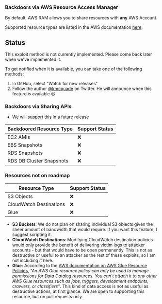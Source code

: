 ### Backdoors via AWS Resource Access Manager

By default, AWS RAM allows you to share resources with **any** AWS Account.

Supported resource types are listed in the AWS documentation [here](https://docs.aws.amazon.com/ram/latest/userguide/shareable.html).

## Status

This exploit method is not currently implemented. Please come back later when we've implemented it.

To get notified when it is available, you can take one of the following methods:
1. In GitHub, select "Watch for new releases"
2. Follow the author [@kmcquade](https://twitter.com/kmcquade3) on Twitter. He will announce when this feature is available 😃

### Backdoors via Sharing APIs

* We will support this in a future release

| Backdoored Resource Type      | Support Status |
|-------------------------------|----------------|
| EC2 AMIs                      | ❌             |
| EBS Snapshots                 | ❌             |
| RDS Snapshots                 | ❌             |
| RDS DB Cluster Snapshots      | ❌             |


### Resources not on roadmap

| Resource Type                 | Support Status |
|-------------------------------|----------------|
| S3 Objects                    | ❌             |
| CloudWatch Destinations       | ❌             |
| Glue                          | ❌             |

* **S3 Buckets**: We do not plan on sharing individual S3 objects given the sheer amount of bandwidth that would require. If you want this feature, I suggest scripting it.
* **CloudWatch Destinations**: Modifying CloudWatch destination policies would only provide the benefit of delivering victim logs to attacker accounts - but that would have to be open permanently. This is not as destructive or useful to an attacker as the rest of these exploits, so I am not including it here.
* **Glue**: According to the [AWS documentation on AWS Glue Resource Policies](https://docs.aws.amazon.com/glue/latest/dg/glue-resource-policies.html), _"An AWS Glue resource policy can only be used to manage permissions for Data Catalog resources. You can't attach it to any other AWS Glue resources such as jobs, triggers, development endpoints, crawlers, or classifiers"_. This kind of data access is not as useful as destructive actions, at first glance. We are open to supporting this resource, but on pull requests only.
